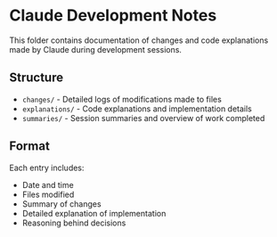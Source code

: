 # Claude Development Notes

This folder contains documentation of changes and code explanations made by Claude during development sessions.

## Structure

- `changes/` - Detailed logs of modifications made to files
- `explanations/` - Code explanations and implementation details
- `summaries/` - Session summaries and overview of work completed

## Format

Each entry includes:
- Date and time
- Files modified
- Summary of changes
- Detailed explanation of implementation
- Reasoning behind decisions
